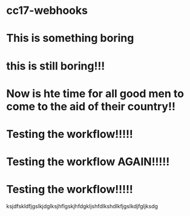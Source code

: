 # cc17-webhooks
# This is something boring
# this is still boring!!!
# Now is hte time for all good men to come to the aid of their country!!


# Testing the workflow!!!!!
# Testing the workflow AGAIN!!!!!
# Testing the workflow!!!!!
ksjdfskldfjgslkjdglksjhflgskjhfdgkljshfdlkshdlkfjgslkdjfgljksdg
